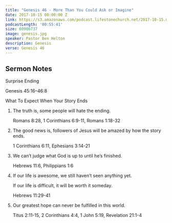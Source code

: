 ```yaml
---
title: "Genesis 46 - More Than You Could Ask or Imagine"
date: 2017-10-15 00:00:00 Z
link: https://s3.amazonaws.com/podcast.lifestonechurch.net/2017-10-15.mp3
podcastLength: '00:55:41'
size: 60986737
image: genesis.jpg
speaker: Pastor Ben Helton
description: Genesis
verse: Genesis 46
---
```


## Sermon Notes

Surprise Ending

Genesis 45:16–46:8

What To Expect When Your Story Ends

1. The truth is, some people will hate the ending.

    Romans 8:28, 1 Corinthians 6:9-11, Romans 1:18-32

2. The good news is, followers of Jesus will be amazed by how the story ends.

	1 Corinthians 6:11, Ephesians 3:14-21

3.  We can’t judge what God is up to until he’s finished.

	Hebrews 11:6, Philippians 1:6

4. If our life is awesome,  we still haven’t seen anything yet.

      If our life is difficult, it will be worth it someday.

	Hebrews 11:29-41

5. Our greatest hope can never be fulfilled in this world.

	Titus 2:11-15, 2 Corinthians 4:4, 1 John 5:19, Revelation 21:1-4
